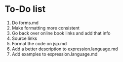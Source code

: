 # To-Do list

1. Do forms.md
1. Make formatting more consistent
1. Go back over online book links and add that info
1. Source links
1. Format the code on jsp.md
1. Add a better description to expression.language.md
1. Add examples to expression.language.md
